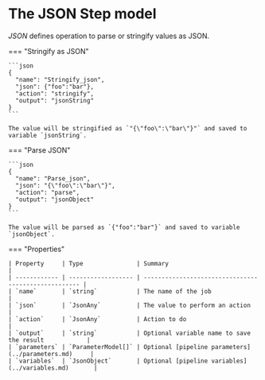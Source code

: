 # The JSON Step model

*JSON* defines operation to parse or stringify values as JSON.

=== "Stringify as JSON"

    ```json
    {
      "name": "Stringify_json",
      "json": {"foo":"bar"},
      "action": "stringify",
      "output": "jsonString"
    }
    ```

    The value will be stringified as `"{\"foo\":\"bar\"}"` and saved to variable `jsonString`.

=== "Parse JSON"

    ```json
    {
      "name": "Parse_json",
      "json": "{\"foo\":\"bar\"}",
      "action": "parse",
      "output": "jsonObject"
    }
    ```

    The value will be parsed as `{"foo":"bar"}` and saved to variable `jsonObject`.

=== "Properties"

    | Property     | Type               | Summary                                              |
    | ------------ | ------------------ | ---------------------------------------------------- |
    | `name`       | `string`           | The name of the job                                  |
    | `json`       | `JsonAny`          | The value to perform an action                       |
    | `action`     | `JsonAny`          | Action to do                                         |
    | `output`     | `string`           | Optional variable name to save the result            |
    | `parameters` | `ParameterModel[]` | Optional [pipeline parameters](../parameters.md)     |
    | `variables`  | `JsonObject`       | Optional [pipeline variables](../variables.md)       |

